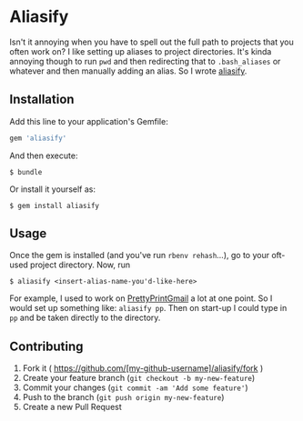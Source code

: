 # Aliasify

Isn't it annoying when you have to spell out the full path to projects that you often work on? I like setting up aliases to project directories. It's kinda annoying though to run `pwd` and then redirecting that to `.bash_aliases` or whatever and then manually adding an alias. So I wrote [aliasify](https://rubygems.org/gems/aliasify).

## Installation

Add this line to your application's Gemfile:

```ruby
gem 'aliasify'
```

And then execute:

    $ bundle

Or install it yourself as:

    $ gem install aliasify

## Usage

Once the gem is installed (and you've run `rbenv rehash`...), go to your oft-used project directory. Now, run 

    $ aliasify <insert-alias-name-you'd-like-here>   

For example, I used to work on [PrettyPrintGmail](https://github.com/ShivanKaul/PrettyPrintGmail) a lot at one point. So I would set up something like: `aliasify pp`. Then on start-up I could type in `pp` and be taken directly to the directory.

## Contributing

1. Fork it ( https://github.com/[my-github-username]/aliasify/fork )
2. Create your feature branch (`git checkout -b my-new-feature`)
3. Commit your changes (`git commit -am 'Add some feature'`)
4. Push to the branch (`git push origin my-new-feature`)
5. Create a new Pull Request
